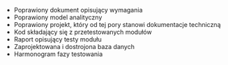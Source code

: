 - Poprawiony dokument opisujący wymagania
- Poprawiony model analityczny
- Poprawiony projekt, który od tej pory stanowi dokumentacje techniczną
- Kod składający się z przetestowanych modułów
- Raport opisujący testy modułu
- Zaprojektowana i dostrojona baza danych
- Harmonogram fazy testowania